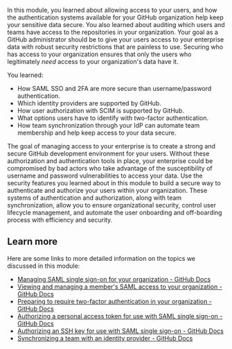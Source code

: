 In this module, you learned about allowing access to your users, and how the authentication systems available for your GitHub organization help keep your sensitive data secure. You also learned about auditing which users and teams have access to the repositories in your organization. Your goal as a GitHub administrator should be to give your users access to your enterprise data with robust security restrictions that are painless to use. Securing who has access to your organization ensures that only the users who legitimately *need* access to your organization's data have it.

You learned:

- How SAML SSO and 2FA are more secure than username/password authentication.
- Which identity providers are supported by GitHub.
- How user authorization with SCIM is supported by GitHub.
- What options users have to identify with two-factor authentication.
- How team synchronization through your IdP can automate team membership and help keep access to your data secure.

The goal of managing access to your enterprise is to create a strong and secure GitHub development environment for your users. Without these authorization and authentication tools in place, your enterprise could be compromised by bad actors who take advantage of the susceptibility of username and password vulnerabilities to access your data. Use the security features you learned about in this module to build a secure way to authenticate and authorize your users within your organization. These systems of authentication and authorization, along with team synchronization, allow you to ensure organizational security, control user lifecycle management, and automate the user onboarding and off-boarding process with efficiency and security.

## Learn more

Here are some links to more detailed information on the topics we discussed in this module:

- [Managing SAML single sign-on for your organization - GitHub Docs](https://docs.github.com/enterprise-cloud@latest/organizations/managing-saml-single-sign-on-for-your-organization)
- [Viewing and managing a member's SAML access to your organization - GitHub Docs](https://docs.github.com/enterprise-cloud@latest/organizations/granting-access-to-your-organization-with-saml-single-sign-on/viewing-and-managing-a-members-saml-access-to-your-organization)
- [Preparing to require two-factor authentication in your organization - GitHub Docs](https://docs.github.com/organizations/keeping-your-organization-secure/managing-two-factor-authentication-for-your-organization/preparing-to-require-two-factor-authentication-in-your-organization)
- [Authorizing a personal access token for use with SAML single sign-on - GitHub Docs](https://docs.github.com/enterprise-cloud@latest/authentication/authenticating-with-saml-single-sign-on/authorizing-a-personal-access-token-for-use-with-saml-single-sign-on)
- [Authorizing an SSH key for use with SAML single sign-on - GitHub Docs](https://docs.github.com/enterprise-cloud@latest/authentication/authenticating-with-saml-single-sign-on/authorizing-an-ssh-key-for-use-with-saml-single-sign-on)
- [Synchronizing a team with an identity provider - GitHub Docs](https://docs.github.com/enterprise-cloud@latest/organizations/organizing-members-into-teams/synchronizing-a-team-with-an-identity-provider-group)
